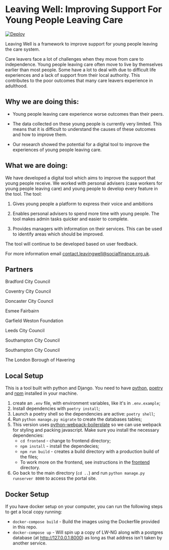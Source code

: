 # Leaving Well: Improving Support For Young People Leaving Care

[![Deploy](https://www.herokucdn.com/deploy/button.svg)](https://heroku.com/deploy)

Leaving Well is a framework to improve support for young people leaving the care system.

Care leavers face a lot of challenges when they move from care to independence. 
Young people leaving care often move to live by themselves earlier than most people. 
Some have a lot to deal with due to difficult life experiences and a lack of support from their local authority. 
This contributes to the poor outcomes that many care leavers experience in adulthood. 

## Why we are doing this:

* Young people leaving care experience worse outcomes than their peers.

* The data collected on these young people is currently very limited. 
This means that it is difficult to understand the causes of these outcomes and how to improve them.

* Our research showed the potential for a digital tool to improve the experiences of young people leaving care.

## What we are doing:

We have developed a digital tool which aims to improve the support that young people receive. We worked with personal advisers (case workers for young people leaving care) and young people to develop every feature in the tool. The tool:

1. Gives young people a platform to express their voice and ambitions

2. Enables personal advisers to spend more time with young people. The tool makes admin tasks quicker and easier to complete.

3. Provides managers with information on their services. This can be used to identify areas which should be improved.

The tool will continue to be developed based on user feedback.

For more information email contact.leavingwell@socialfinance.org.uk.

## Partners

Bradford City Council

Coventry City Council

Doncaster City Council

Esmee Fairbairn

Garfield Weston Foundation

Leeds City Council

Southampton City Council

Southampton City Council

The London Borough of Havering

## Local Setup

This is a tool built with python and Django. You need to have [python](https://www.python.org/), [poetry](https://python-poetry.org/) and [npm](https://www.npmjs.com/) installed in your machine. 

1. create an `.env` file, with environment variables, like it's in `.env.example`;
2. Install dependencies with `poetry install`;
3. Launch a poetry shell so the dependencies are active: `poetry shell`;
4. Run `python manage.py migrate` to create the databases tables;
5. This version uses  [python-webpack-boilerplate](https://github.com/AccordBox/python-webpack-boilerplate) 
so we can use webpack for styling and packing javascript. Make sure you install the necessary dependencies:
   * `cd frontend` - change to frontend directory;
   * `npm install` - install the dependecies; 
   *  `npm run build` - creates a build directory with a production build of the files;
   *  To work more on the frontend, see instructions in the [frontend](./frontend/README.md) directory.
5. Go back to the main directory (`cd ..`) and run `python manage.py runserver 8000` to access the portal site.


## Docker Setup
If you have docker setup on your computer, you can run the following steps to get a local copy running:
   * `docker-compose build` - Build the images using the Dockerfile provided in this repo.
   * `docker-compose up` - Will spin up a copy of LW-NG along with a postgres database (at http://127.0.0.1:8000) as long as that address isn't taken by another service.